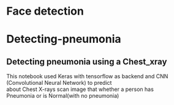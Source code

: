 # Face detection



# Detecting-pneumonia
## Detecting pneumonia using a Chest_xray
This notebook used Keras with tensorflow as backend and CNN (Convolutional Neural Network) to predict <br>
about Chest X-rays scan image that whether a person has <br>
Pneumonia or is Normal(with no pneumonia)

